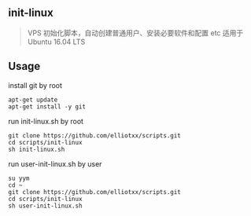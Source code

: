 ## init-linux
> VPS 初始化脚本，自动创建普通用户、安装必要软件和配置 etc
> 适用于 Ubuntu 16.04 LTS

## Usage
install git by root
```
apt-get update
apt-get install -y git
```
run init-linux.sh by root
```
git clone https://github.com/elliotxx/scripts.git
cd scripts/init-linux
sh init-linux.sh
```
run user-init-linux.sh by user
```
su yym
cd ~
git clone https://github.com/elliotxx/scripts.git
cd scripts/init-linux
sh user-init-linux.sh
```